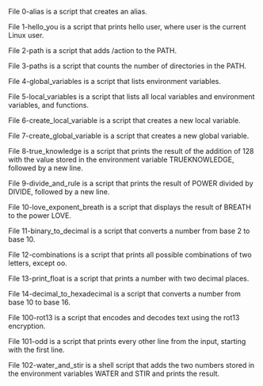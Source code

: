 File 0-alias is a script that creates an alias.



File 1-hello_you is a script that prints hello user, where user is the current Linux user.



File 2-path is a script that adds /action to the PATH.



File 3-paths is a script that counts the number of directories in the PATH.



File 4-global_variables is a script that lists environment variables.



File 5-local_variables is a script that lists all local variables and environment variables, and functions.



File 6-create_local_variable is a script that creates a new local variable.



File 7-create_global_variable is a script that creates a new global variable.



File 8-true_knowledge is a script that prints the result of the addition of 128 with the value stored in the environment variable TRUEKNOWLEDGE, followed by a new line.



File 9-divide_and_rule is a script that prints the result of POWER divided by DIVIDE, followed by a new line.



File 10-love_exponent_breath is a script that displays the result of BREATH to the power LOVE.



File 11-binary_to_decimal is a script that converts a number from base 2 to base 10.



File 12-combinations is a script that prints all possible combinations of two letters, except oo.



File 13-print_float is a script that prints a number with two decimal places.



File 14-decimal_to_hexadecimal is a script that converts a number from base 10 to base 16.



File 100-rot13 is a script that encodes and decodes text using the rot13 encryption.



File 101-odd is a script that prints every other line from the input, starting with the first line.



File 102-water_and_stir is a shell script that adds the two numbers stored in the environment variables WATER and STIR and prints the result.